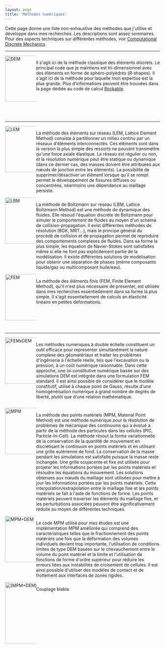 ```yaml
---
layout: page
title: 'Méthodes numériques'
---
```


Cette page donne une liste non-exhaustive des méthodes que j'utilise et développe dans mes recherches. Les descriptions sont assez sommaires.
Pour des aspects techniques sur différentes méthodes, voir [Computational Discrete Mechanics](https://richefeu.gitbook.io/cdm/) 

<hr>

<div style="width:100%;height:200px">
<div style="width:20%;float:left;">
 <img src="{{ site.baseurl }}/public/img/DEM_icon.png" alt="DEM" width="150px"/>
</div>
<div style="width:80%;float:left;">
 <p> Il s'agit ici de la méthode classique des éléments discrets. Le principal code que je maintiens est tri-dimensionnel avec des éléments en forme de sphéro-polyèdres (<i>R</i>-shapes). Il s'agit ici de la méthode pour laquelle mon expertise est la plus grande. Plus d'informations peuvent être trouvées dans la page dédiée au code de calcul <a href="{{ site.baseurl }}{% link _posts/tools/0000-01-02-rockable.md %}">Rockable</a>.</p>
</div>
</div>

<hr>

<div style="width:100%;height:200px">
<div style="width:20%;float:left;">
 <img src="{{ site.baseurl }}/public/img/LEM_icon.png" alt="LEM" width="150px"/>
</div>
<div style="width:80%;float:left;">
 <p>La méthode des éléments sur réseau (LEM, Lattice Element Method) consiste à partitionner un milieu continu par un réseaux d'éléments interconnectés. Ces éléments sont dans la version la plus simple des ressorts ne pouvant transmettre qu'une force axiale élastique. Le réseau est régulier ou non, et la résolution numérique peut être statique ou dynamique (dans ce dernier cas, des masses doivent être attribuées aux nœuds de jonction entre les éléments). La possibilité de supprimer/désactiver un élément lorsque qu'il se rompt permet le développement de fissures diffuses ou concentrées, néanmoins une dépendance au maillage persiste.</p>
</div>
</div>

<hr>

<div style="width:100%;height:200px">
<div style="width:20%;float:left;">
 <img src="{{ site.baseurl }}/public/img/LBM_icon.png" alt="LBM" width="150px"/>
</div>
<div style="width:80%;float:left;">
 <p>La méthode de Boltzmann sur réseau (LBM, Lattice Boltzmann Method) est une méthode de dynamique des fluides. Elle résoud l'équation discrète de Boltzmann pour simuler le comportement de fluides au moyen d'un schéma de collision-propagation. Il exist différentes méthodes de résolution (BGK, MRT...), mais le principe général du procédé de collision et de propagation permet de reproduire des comportements complexes de fluides. Dans sa forme la plus simple, les équation de Navier-Stokes sont satisfaites même si elle ne font pas explicitement partie de la modélisation.
Il existe différentes solutions de modélisation pour obtenir une séparation de phases (même composants liquide/gaz ou multicomposant huile/eau).
</p>
</div>
</div>

<hr>

<div style="width:100%;height:200px">
<div style="width:20%;float:left;">
 <img src="{{ site.baseurl }}/public/img/FEM_Thumb.png" alt="FEM" width="150px"/>
</div>
<div style="width:80%;float:left;">
 <p>La méthode des éléments finis (FEM, Finite Element Method), qu'il n'est plus nécessaire de présenter, est utilisée dans mes recherches essentiellement dans sa forme la plus simple. Il s'agit essentiellement de calculs en élasticité linéaire en petites déformations.</p>
</div>
</div>

<hr>

<div style="width:100%;height:200px">
<div style="width:20%;float:left;">
 <img src="{{ site.baseurl }}/public/img/FEMxDEM_icon.png" alt="FEMxDEM" width="150px"/>
</div>
<div style="width:80%;float:left;">
 <p>
 Les méthodes numériques à double échelle constituent un outil efficace pour représenter simultanément la nature complexe des géomatériaux et traiter les problèmes d'ingénierie à l'échelle réelle, tels que l'excavation ou la pression, à un coût numérique raisonnable. Dans cette approche, une loi constitutive numérique basée sur des simulations DEM est intégrée dans une formulation FEM standard. Il est ainsi possible de considérer que le modèle constitutif, utilisé à chaque point de Gauss, résulte d'une homogénéisation numérique à grand nombre de degrés de liberté, plutôt que d'une relation mathématique. 
 </p>
</div>
</div>

<hr>

<div style="width:100%;height:200px">
<div style="width:20%;float:left;">
 <img src="{{ site.baseurl }}/public/img/MPM_Thumb.png" alt="MPM" width="150px"/>
</div>
<div style="width:80%;float:left;">
<p>
La méthode des points matériels (MPM, Material Point Method) est une méthode numérique pour la résolution de problèmes de mécanique des continuums qui a évolué à partir de la méthode des particules dans les cellules (PIC, Particle-In-Cell). La méthode résout la forme variationnelle de la conservation de la quantité de mouvement en discrétisant le continuum en points matériels et en utilisant une grille eulérienne de fond. La conservation de la masse pendant les simulations est satisfaite puisque la masse reste inchangée.
Une grille soujacente et fixe est utilisée pour projeter les informations portées par les points matériels et résoudre les équations du mouvement. Les solutions obtenues aux nœuds du maillage sont utilisées pour mettre à jour les informations portées par les points matériels. Cette interpolation/extrapolation entre le maillage fixe et les points matériels se fait à l'aide de fonctions de forme. Les points matériels peuvent traverser les éléments du maillage fixe, et les perturbations associées peuvent être significativement réduite au moyen de différentes techniques. 
</p>
</div>
</div>

<hr>

<div style="width:100%;height:200px">
<div style="width:20%;float:left;">
 <img src="{{ site.baseurl }}/public/img/MPM+DEM_icon.png" alt="MPM+DEM" width="150px"/>
</div>
<div style="width:80%;float:left;">
 <p>
 Le code MPM utilisé pour mes études est une implémentation MPM améliorée qui comprend des caractéristiques telles que le fractionnement des points matériels une fois que la déformation des volumes individuels devient trop importante, l'utilisation de conditions limites de type DEM basées sur le chevauchement entre le volume du point matériel et la limite et l'utilisation de fonctions de forme d'ordre supérieur pour réduire les erreurs liées aux instabilités de croisement de cellules. Il est ainsi possible d'utiliser des modèles de contact et de frottement aux interfaces de zones rigides.
 </p>
</div>
</div>

<hr>

<div style="width:100%;height:200px">
<div style="width:20%;float:left;">
 <img src="{{ site.baseurl }}/public/img/(MPM+DEM)xDEM_icon.png" alt="(MPM+DEM)xDEM" width="200px"/>
</div>
<div style="width:80%;float:left;">
 <p>Couplage blabla</p>
</div>
</div>




